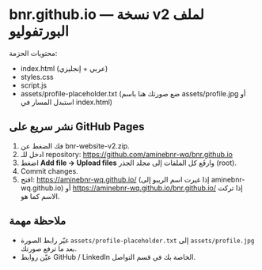 # bnr.github.io — نسخة v2 لملف البورتفوليو
محتويات الحزمة:
- index.html (عربي + إنجليزي)
- styles.css
- script.js
- assets/profile-placeholder.txt (ضع صورتك هنا باسم assets/profile.jpg أو استبدل المسار في index.html)

## نشر سريع على GitHub Pages
1. فك الضغط عن bnr-website-v2.zip.
2. ادخل للـ repository: https://github.com/aminebnr-wq/bnr.github.io
3. اضغط **Add file → Upload files** وارفَع كل الملفات إلى مجلد الجذر (root).
4. Commit changes.
5. افتح: https://aminebnr-wq.github.io/  (إذا غيرت اسم الريبو إلى aminebnr-wq.github.io) أو https://aminebnr-wq.github.io/bnr.github.io/ إذا تركت الاسم كما هو.

## ملاحظة مهمة
- غيّر رابط الصورة `assets/profile-placeholder.txt` إلى `assets/profile.jpg` بعد ما ترفع صورتك.
- عيّن روابط GitHub / LinkedIn الخاصة بك في قسم التواصل.

